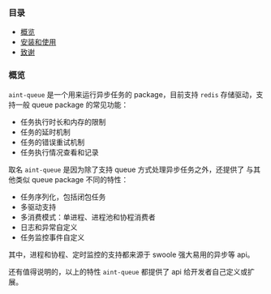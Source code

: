 ### 目录

- [概览](./overview.md)
- [安装和使用](./install-and-usage.md)
- [致谢](./thanks.md)

### 概览

`aint-queue` 是一个用来运行异步任务的 package，目前支持 `redis` 存储驱动，支持一般 queue package 的常见功能：

- 任务执行时长和内存的限制
- 任务的延时机制
- 任务的错误重试机制
- 任务执行情况查看和记录

取名 `aint-queue` 是因为除了支持 queue 方式处理异步任务之外，还提供了
与其他类似 queue package 不同的特性：

- 任务序列化，包括闭包任务
- 多驱动支持
- 多消费模式：单进程、进程池和协程消费者
- 日志和异常自定义
- 任务监控事件自定义

其中，进程和协程、定时监控的支持都来源于 swoole 强大易用的异步等 api。

还有值得说明的，以上的特性 `aint-queue` 都提供了 api 给开发者自己定义或扩展。